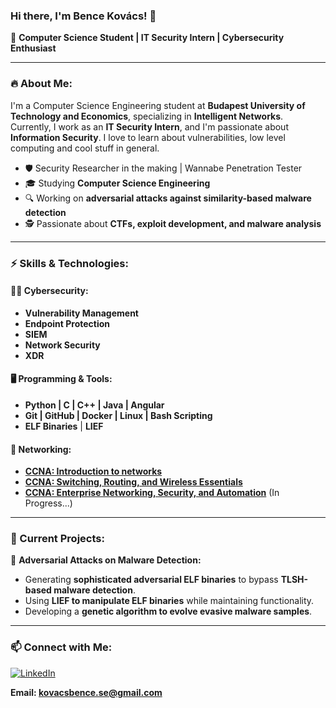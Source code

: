 ### Hi there, I'm Bence Kovács! 👋

🚀 **Computer Science Student | IT Security Intern | Cybersecurity Enthusiast**

---

### 🔥 About Me:

I'm a Computer Science Engineering student at **Budapest University of Technology and Economics**, specializing in **Intelligent Networks**. Currently, I work as an **IT Security Intern**, and I'm passionate about **Information Security**. I love to learn about vulnerabilities, low level computing and cool stuff in general.

- 🛡️ Security Researcher in the making | Wannabe Penetration Tester
- 🎓 Studying **Computer Science Engineering**
- 🔍 Working on **adversarial attacks against similarity-based malware detection**
- 🕵️ Passionate about **CTFs, exploit development, and malware analysis**

---

### ⚡ Skills & Technologies:

#### 🏴‍☠️ Cybersecurity:
- **Vulnerability Management**
- **Endpoint Protection**
- **SIEM**
- **Network Security**
- **XDR**

#### 🖥️ Programming & Tools:
- **Python | C | C++ | Java | Angular**
- **Git | GitHub | Docker | Linux | Bash Scripting**
- **ELF Binaries** | **LIEF**
  
#### 🛜 Networking:
- **[CCNA: Introduction to networks](https://www.credly.com/badges/085360eb-a178-4059-afc2-156a596efe7e)**
- **[CCNA: Switching, Routing, and Wireless Essentials]()**
- **[CCNA: Enterprise Networking, Security, and Automation]()** (In Progress...)
---

### 🚀 Current Projects:
🔹 **Adversarial Attacks on Malware Detection:**
- Generating **sophisticated adversarial ELF binaries** to bypass **TLSH-based malware detection**.
- Using **LIEF to manipulate ELF binaries** while maintaining functionality.
- Developing a **genetic algorithm to evolve evasive malware samples**.

---

### 📫 Connect with Me:
[![LinkedIn](https://img.shields.io/badge/LinkedIn-Bence%20Kovacs-blue?style=for-the-badge&logo=linkedin)](https://www.linkedin.com/in/bence-kovacs-/)

**Email: [kovacsbence.se@gmail.com](mailto:kovacsbence.se@gmail.com)**

